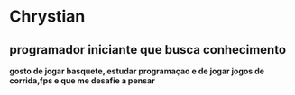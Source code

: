 
# Chrystian 

## programador iniciante que busca conhecimento 

**gosto de jogar basquete, estudar programaçao e de jogar jogos de corrida,fps e que me desafie a pensar**
